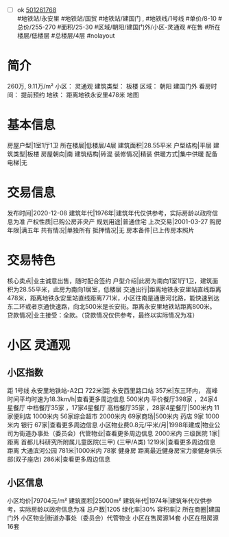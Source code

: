 - [ ] ok [501261768](https://bj.5i5j.com/ershoufang/501261768.html)  
 #地铁站/永安里 #地铁站/国贸 #地铁站/建国门 ,  #地铁线/1号线
#单价/8-10 #总价/255-270 #面积/25-30   #区域/朝阳/建国门外/小区-灵通观 #在售 #所在楼层/低楼层 #总楼层/4层 #nolayout 
# 简介 
 260万,  9.11万/m² 
小区： 灵通观
建筑类型： 板楼
区域： 朝阳 建国门外
看房时间： 提前预约
地铁： 距离地铁永安里478米 地图
# 基本信息 
 房屋户型|1室1厅1卫
所在楼层|低楼层/4层
建筑面积|28.55平米
户型结构|平层
建筑类型|板楼
房屋朝向|南
建筑结构|砖混
装修情况|精装
供暖方式|集中供暖
配备电梯|无
# 交易信息 
 发布时间|2020-12-08
建筑年代|1976年|建筑年代仅供参考，实际房龄以政府信息为准
产权性质|已购公房非央产
规划用途|普通住宅
上次交易|2001-03-27
购房年限|满五年
共有情况|单独所有
抵押情况|无
房本备件|已上传房本照片
# 交易特色 
 核心卖点|业主诚意出售，随时配合签约
户型介绍|此房为南向1室1厅1卫，建筑面积为28.55平米，此房为南向1居室，低楼层
交通出行|距离地铁永安里站直线距离478米，距离地铁永安里站直线距离771米，小区往南是通惠河北路，能快速到达东二环或者京通快速路，向北500米是长安街。距离永安里地铁站距离800米。
贷款情况|业主接受：全款。（贷款情况仅供参考，最终以实际情况为准）
# 小区 灵通观
## 小区指数 
 距 1号线 永安里地铁站-A2口 722米|距 永安西里路口站 357米|东三环内， 高峰时间平均时速为18.3km/h|查看更多周边信息
500米内 平价餐厅398家 ，24家4星餐厅
中档餐厅35家 ，17家4星餐厅
高档餐厅35家 ，28家4星餐厅|500米内 11家便利店
1000米内 56家综合超市
2000米内 69家商场|500米内 药店 9家
1000米内 银行 67家|查看更多周边信息
小区物业费0.8元/平米/月|1998年建成|物业公司为街道办事处（委员会）代管物业|查看更多周边信息
2000米内 三级医院 1家|距离 首都儿科研究所附属儿童医院(三甲) (三甲/A类) 1219米|查看更多周边信息
距离 大通滨河公园 781米|1000米内 78家 健身房
距离最近健身房宝力豪健身俱乐部(双子座店) 286米|查看更多周边信息
## 小区信息 
 小区均价|79704元/m²
建筑面积|25000m²
建筑年代|1974年|建筑年代仅供参考，实际房龄以政府信息为准
总户数|1205
绿化率|30%
容积率|2
所在商圈|建国门外
小区物业|街道办事处（委员会）代管物业
小区在售房源14套
小区在租房源16套
